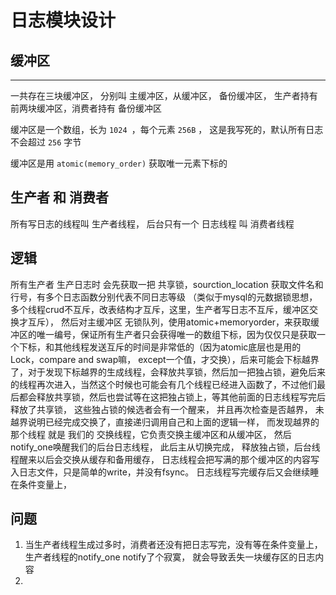# 日志模块设计


## 缓冲区

---
一共存在三块缓冲区， 分别叫 主缓冲区，从缓冲区， 备份缓冲区，
生产者持有前两块缓冲区，消费者持有 备份缓冲区

缓冲区是一个数组，长为 `1024 `，每个元素 `256B` ， 这是我写死的，默认所有日志不会超过 `256` 字节

缓冲区是用 `atomic(memory_order)` 获取唯一元素下标的

## 生产者 和 消费者
所有写日志的线程叫 生产者线程，  后台只有一个  日志线程 叫 消费者线程

## 逻辑
所有生产者   生产日志时 会先获取一把 共享锁，sourction_location 获取文件名和行号，有多个日志函数分别代表不同日志等级
（类似于mysql的元数据锁思想， 多个线程crud不互斥，改表结构才互斥，这里，生产者写日志不互斥，缓冲区交换才互斥），
然后对主缓冲区 无锁队列，使用atomic+memoryorder，来获取缓冲区的唯一编号，保证所有生产者只会获得唯一的数组下标，因为仅仅只是获取一个下标，和其他线程发送互斥的时间是非常低的（因为atomic底层也是用的Lock，compare and swap嘛， except一个值，才交换），后来可能会下标越界了，对于发现下标越界的生成线程，会释放共享锁，然后加一把独占锁，避免后来的线程再次进入，当然这个时候也可能会有几个线程已经进入函数了，不过他们最后都会释放共享锁，然后也尝试等在这把独占锁上，等其他前面的日志线程写完后释放了共享锁， 这些独占锁的候选者会有一个醒来，  并且再次检查是否越界， 未越界说明已经完成交换了，直接递归调用自己和上面的逻辑一样，  而发现越界的那个线程 就是 我们的 交换线程，它负责交换主缓冲区和从缓冲区， 然后notify_one唤醒我们的后台日志线程， 此后主从切换完成， 释放独占锁，后台线程醒来以后会交换从缓存和备用缓存， 日志线程会把写满的那个缓冲区的内容写入日志文件，只是简单的write，并没有fsync。
日志线程写完缓存后又会继续睡在条件变量上，



## 问题
1. 当生产者线程生成过多时，消费者还没有把日志写完，没有等在条件变量上， 生产者线程的notify_one notify了个寂寞， 就会导致丢失一块缓存区的日志内容
2. 

